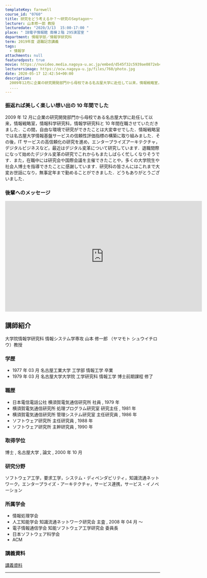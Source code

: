 ```yaml
---
templateKey: farewell
course_id: "0760"
title: 研究をどう考えるか？～研究のSeptagon～
lecturer: 山本修一郎 教授
lecturedate: "2020/3/13  15:00-17:00 "
place: " IB電子情報館 南棟２階 295演習室 "
department: 情報学部／情報学研究科
term: 2019年度 退職記念講義
tags:
  - 情報学
attachments: null
featuredpost: true
movie: https://nuvideo.media.nagoya-u.ac.jp/embed/d545f32c5939ae0872eb492f11349a1ca5446da4
lecturersimage: https://ocw.nagoya-u.jp/files/760/photo.jpg
date: 2020-05-17 12:42:54+00:00
description:
  2009年12月に企業の研究開発部門から母校である名古屋大学に赴任して以来，情報戦略室，情報科学研究科，情報学研究科と10年間在職させていただきました．この間，自由な環境で研究ができたことは大変幸せでした．情報戦略室では名古屋大学情報基盤サービスの信頼性評価指標の構築に取り組みました．その後，ITサービスの高信頼化の研究を進め，エンタープライズアーキテクチャ，デジタルビジネスなど，最近はデジタ
  ....
---
```


### 振返れば美しく楽しい想い出の 10 年間でした

2009 年 12 月に企業の研究開発部門から母校である名古屋大学に赴任して以来，情報戦略室，情報科学研究科，情報学研究科と 10 年間在職させていただきました．この間，自由な環境で研究ができたことは大変幸せでした．情報戦略室では名古屋大学情報基盤サービスの信頼性評価指標の構築に取り組みました．その後，IT サービスの高信頼化の研究を進め，エンタープライズアーキテクチャ，デジタルビジネスなど，最近はデジタル変革について研究しています．退職間際になって始めたデジタル変革の研究でこれからもまたしばらく忙しくなりそうです．また，在職中には研究会や国際会議を主催できたことや，多くの大学院生や社会人博士を指導できたことに感謝しています．研究科の皆さんにはこれまで大変お世話になり，無事定年まで勤めることができました．どうもありがとうございました．

### 後輩へのメッセージ

<iframe src="https://nuvideo.media.nagoya-u.ac.jp/embed/80b6e594c5afa3b9c51509be7377a4f044008927" width="640" height="360" frameborder="0" allowfullscreen></iframe>

## 講師紹介

大学院情報学研究科 情報システム学専攻
山本 修一郎 （ヤマモト シュウイチロウ）教授

### 学歴

- 1977 年 03 月 名古屋工業大学 工学部 情報工学 卒業
- 1979 年 03 月 名古屋大学大学院 工学研究科 情報工学 博士前期課程 修了

### 職歴

- 日本電信電話公社 横須賀電気通信研究所 社員 , 1979 年
- 横須賀電気通信研究所 処理プログラム研究室 研究主任 , 1981 年
- 横須賀電気通信研究所 管理システム研究室 主任研究員 , 1986 年
- ソフトウェア研究所 主任研究員 , 1988 年
- ソフトウェア研究所 主幹研究員 , 1990 年

### 取得学位

博士 , 名古屋大学 , 論文 , 2000 年 10 月

### 研究分野

ソフトウェア工学，要求工学，システム・ディペンダビリティ，知識流通ネットワーク，エンタープライズ・アーキテクチャ，サービス連携，サービス・イノベーション

### 所属学会

- 情報処理学会
- 人工知能学会 知識流通ネットワーク研究会 主査 , 2008 年 04 月 ～
- 電子情報通信学会 知能ソフトウェア工学研究会 委員長
- 日本ソフトウェア科学会
- ACM

### 講義資料

[講義資料](https://ocw.nagoya-u.jp/files/760/material.pdf)

---
